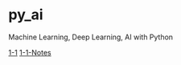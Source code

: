 # py_ai
Machine Learning, Deep Learning, AI with Python



[1-1](https://course.fast.ai/Resources/book.html)
[1-1-Notes](./notes1.md)